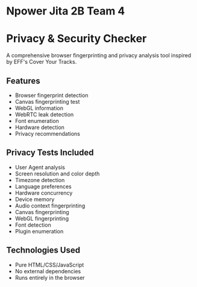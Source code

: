 # Npower Jita 2B Team 4
# Privacy & Security Checker 

A comprehensive browser fingerprinting and privacy analysis tool inspired by EFF's Cover Your Tracks.

## Features
- Browser fingerprint detection
- Canvas fingerprinting test
- WebGL information
- WebRTC leak detection
- Font enumeration
- Hardware detection
- Privacy recommendations


## Privacy Tests Included
- User Agent analysis
- Screen resolution and color depth
- Timezone detection
- Language preferences
- Hardware concurrency
- Device memory
- Audio context fingerprinting
- Canvas fingerprinting
- WebGL fingerprinting
- Font detection
- Plugin enumeration

## Technologies Used
- Pure HTML/CSS/JavaScript
- No external dependencies
- Runs entirely in the browser
